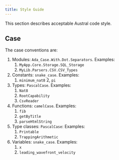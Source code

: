 ```yaml
---
title: Style Guide
---
```


This section describes acceptable Austral code style.

## Case

The case conventions are:

1. Modules: `Ada_Case.With.Dot.Separators`. Examples:
   1. `MyApp.Core.Storage.SQL_Storage`
   2. `MyLib.Parsers.CSV.CSV_Types`
2. Constants: `snake_case`. Examples:
   1. `minimum_nat8`
   2, `pi`
3. Types: `PascalCase`. Examples:
   1. `Nat8`
   2. `RootCapability`
   3. `CsvReader`
4. Functions: `camelCase`. Examples:
   1. `fib`
   2. `getByTitle`
   3. `parseHtmlString`
5. Type classes: `PascalCase`: Examples:
   1. `Printable`
   2. `TrappingArithmetic`
6. Variables: `snake_case`. Examples:
   1. `x`
   2. `leading_wavefront_velocity`
